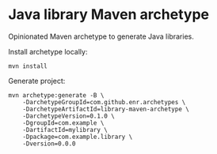 
# Java library Maven archetype

Opinionated Maven archetype to generate Java libraries.

Install archetype locally:

```
mvn install
```

Generate project:

```
mvn archetype:generate -B \
    -DarchetypeGroupId=com.github.enr.archetypes \
    -DarchetypeArtifactId=library-maven-archetype \
    -DarchetypeVersion=0.1.0 \
    -DgroupId=com.example \
    -DartifactId=mylibrary \
    -Dpackage=com.example.library \
    -Dversion=0.0.0
```
